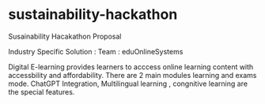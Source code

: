 # sustainability-hackathon
Susainability Hacakathon Proposal

Industry Specific Solution : 
Team : eduOnlineSystems

Digital E-learning provides learners to acccess online learning content with accessbility and affordability.
There are 2 main modules learning and exams mode.
ChatGPT Integration, Multilingual learning , congnitive learning are the special features.
